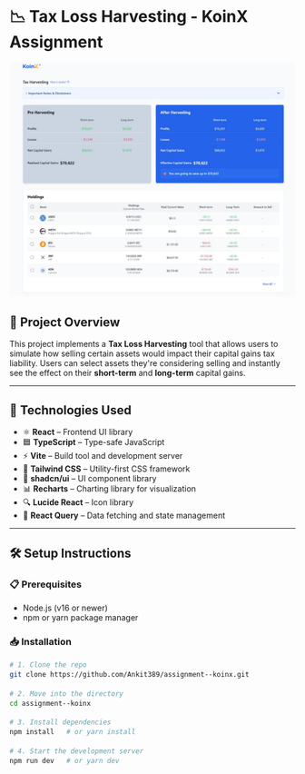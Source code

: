 # 📉 Tax Loss Harvesting - KoinX Assignment

![Application Screenshot](public/images/harvesting-screenshot.jpg)

## 🧾 Project Overview

This project implements a **Tax Loss Harvesting** tool that allows users to simulate how selling certain assets would impact their capital gains tax liability. Users can select assets they're considering selling and instantly see the effect on their **short-term** and **long-term** capital gains.

---

## 🚀 Technologies Used

- ⚛️ **React** – Frontend UI library  
- 🟦 **TypeScript** – Type-safe JavaScript  
- ⚡ **Vite** – Build tool and development server  
- 🎨 **Tailwind CSS** – Utility-first CSS framework  
- 🧩 **shadcn/ui** – UI component library  
- 📊 **Recharts** – Charting library for visualization  
- 🔍 **Lucide React** – Icon library  
- 🔄 **React Query** – Data fetching and state management  

---

## 🛠️ Setup Instructions

### 📋 Prerequisites

- Node.js (v16 or newer)
- npm or yarn package manager

### 📥 Installation

```bash
# 1. Clone the repo
git clone https://github.com/Ankit389/assignment--koinx.git

# 2. Move into the directory
cd assignment--koinx

# 3. Install dependencies
npm install   # or yarn install

# 4. Start the development server
npm run dev   # or yarn dev
